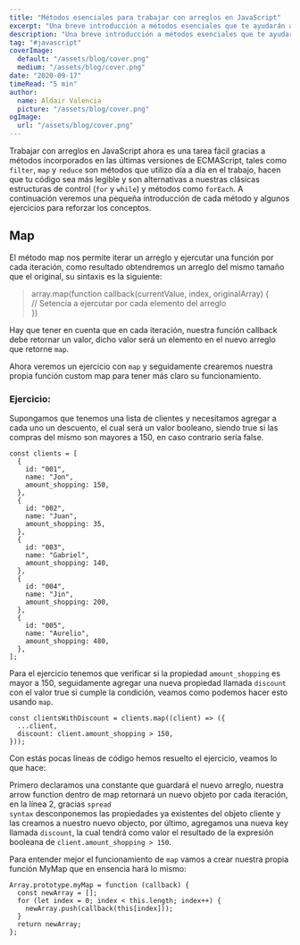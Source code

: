 ```yaml
---
title: "Métodos esenciales para trabajar con arreglos en JavaScript"
excerpt: "Una breve introducción a métodos esenciales que te ayudarán a trabajar con arreglos en JavaScript"
description: "Una breve introducción a métodos esenciales que te ayudarán a trabajar con arreglos en JavaScript"
tag: "#javascript"
coverImage:
  default: "/assets/blog/cover.png"
  medium: "/assets/blog/cover.png"
date: "2020-09-17"
timeRead: "5 min"
author:
  name: Aldair Valencia
  picture: "/assets/blog/cover.png"
ogImage:
  url: "/assets/blog/cover.png"
---
```


Trabajar con arreglos en JavaScript ahora es una tarea fácil gracias a métodos incorporados en las últimas versiones de ECMAScript, tales como <code class="code-mark">filter</code>, <code class="code-mark">map</code> y <code class="code-mark">reduce</code> son métodos que utilizo día a día en el trabajo, hacen que tu código sea más legible y son alternativas a nuestras clásicas estructuras de control (<code class="code-mark">for</code> y <code class="code-mark">while</code>) y métodos como <code class="code-mark">forEach</code>. A continuación veremos una pequeña introducción de cada método y algunos ejercicios para reforzar los conceptos.

## Map

El método map nos permite iterar un arreglo y ejercutar una función por cada iteración, como resultado obtendremos un arreglo del mismo tamaño que el original, su sintaxis es la siguiente:

<blockquote class="code-sintaxis">
 <span>array.map(function callback(currentValue, index, originalArray) { <br>
  <span>// Setencia a ejercutar por cada elemento del arreglo</span> <br>
 })<span>
</blockquote>

Hay que tener en cuenta que en cada iteración, nuestra función callback debe retornar un valor, dicho valor será un elemento en el nuevo arreglo que retorne <code class="code-mark">map</code>.

Ahora veremos un ejercicio con <code class="code-mark">map</code> y seguidamente crearemos nuestra propia función custom map para tener más claro su funcionamiento.

### Ejercicio:

Supongamos que tenemos una lista de clientes y necesitamos agregar a cada uno un descuento, el cual será un valor booleano, siendo true si las compras del mismo son mayores a 150, en caso contrario sería false.

```
const clients = [
  {
    id: "001",
    name: "Jon",
    amount_shopping: 150,
  },
  {
    id: "002",
    name: "Juan",
    amount_shopping: 35,
  },
  {
    id: "003",
    name: "Gabriel",
    amount_shopping: 140,
  },
  {
    id: "004",
    name: "Jin",
    amount_shopping: 200,
  },
  {
    id: "005",
    name: "Aurelio",
    amount_shopping: 480,
  },
];
```

Para el ejercicio tenemos que verificar si la propiedad <code class="code-mark">amount_shopping</code> es mayor a 150, seguidamente agregar una nueva propiedad llamada <code class="code-mark">discount</code> con el valor true si cumple la condición, veamos como podemos hacer esto usando <code class="code-mark">map</code>.

```
const clientsWithDiscount = clients.map((client) => ({
  ...client,
  discount: client.amount_shopping > 150,
}));
```

Con estás pocas líneas de código hemos resuelto el ejercicio, veamos lo que hace:

Primero declaramos una constante que guardará el nuevo arreglo, nuestra arrow function dentro de map retornará un nuevo objeto por cada iteración, en la línea 2, gracias <code class="code-mark">spread syntax</code> desconponemos las propiedades ya existentes del objeto cliente y las creamos a nuestro nuevo objecto, por último, agregamos una nueva key llamada <code class="code-mark">discount</code>, la cual tendrá como valor el resultado de la expresión booleana de <code class="code-mark">client.amount_shopping > 150</code>.

Para entender mejor el funcionamiento de <code class="code-mark">map</code> vamos a crear nuestra propia función MyMap que en ensencia hará lo mismo:

```
Array.prototype.myMap = function (callback) {
  const newArray = [];
  for (let index = 0; index < this.length; index++) {
    newArray.push(callback(this[index]));
  }
  return newArray;
};
```
